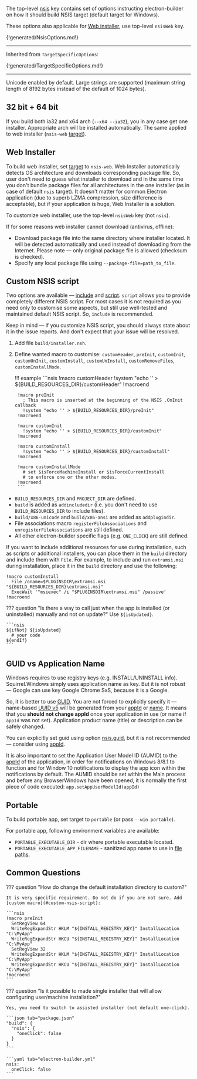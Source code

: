 The top-level [nsis](configuration.md#Configuration-nsis) key contains set of options instructing electron-builder on how it should build NSIS target (default target for Windows).

These options also applicable for [Web installer](#web-installer), use top-level `nsisWeb` key.

{!generated/NsisOptions.md!}

---

Inherited from `TargetSpecificOptions`:

{!generated/TargetSpecificOptions.md!}

---

Unicode enabled by default. Large strings are supported (maximum string length of 8192 bytes instead of the default of 1024 bytes).

## 32 bit + 64 bit

If you build both ia32 and x64 arch (`--x64 --ia32`), you in any case get one installer. Appropriate arch will be installed automatically.
The same applied to web installer (`nsis-web` [target](win.md#WindowsConfiguration-target)).

## Web Installer

To build web installer, set [target](win.md#WindowsConfiguration-target) to `nsis-web`. Web Installer automatically detects OS architecture and downloads corresponding package file. So, user don't need to guess what installer to download and in the same time you don't bundle package files for all architectures in the one installer (as in case of default `nsis` target). It doesn't matter for common Electron application (due to superb LZMA compression, size difference is acceptable), but if your application is huge, Web Installer is a solution.

To customize web installer, use the top-level `nsisWeb` key (not `nsis`).

If for some reasons web installer cannot download (antivirus, offline):

* Download package file into the same directory where installer located. It will be detected automatically and used instead of downloading from the Internet. Please note — only original package file is allowed (checksum is checked).
* Specify any local package file using `--package-file=path_to_file`.

## Custom NSIS script

Two options are available — [include](#NsisOptions-include) and [script](#NsisOptions-script). `script` allows you to provide completely different NSIS script. For most cases it is not required as you need only to customise some aspects, but still use well-tested and maintained default NSIS script. So, `include` is recommended.

Keep in mind — if you customize NSIS script, you should always state about it in the issue reports. And don't expect that your issue will be resolved.

1. Add file `build/installer.nsh`.
2. Define wanted macro to customise: `customHeader`, `preInit`, `customInit`, `customUnInit`, `customInstall`, `customUnInstall`, `customRemoveFiles`, `customInstallMode`.
    
    !!! example
        ```nsis
        !macro customHeader
          !system "echo '' > ${BUILD_RESOURCES_DIR}/customHeader"
        !macroend
        
        !macro preInit
          ; This macro is inserted at the beginning of the NSIS .OnInit callback
          !system "echo '' > ${BUILD_RESOURCES_DIR}/preInit"
        !macroend
        
        !macro customInit
          !system "echo '' > ${BUILD_RESOURCES_DIR}/customInit"
        !macroend
        
        !macro customInstall
          !system "echo '' > ${BUILD_RESOURCES_DIR}/customInstall"
        !macroend
        
        !macro customInstallMode
          # set $isForceMachineInstall or $isForceCurrentInstall 
          # to enforce one or the other modes.
        !macroend
        ```

* `BUILD_RESOURCES_DIR` and `PROJECT_DIR` are defined.
* `build` is added as `addincludedir` (i.e. you don't need to use `BUILD_RESOURCES_DIR` to include files).
* `build/x86-unicode` and `build/x86-ansi` are added as `addplugindir`.
* File associations macro `registerFileAssociations` and `unregisterFileAssociations` are still defined.
* All other electron-builder specific flags (e.g. `ONE_CLICK`) are still defined.

If you want to include additional resources for use during installation, such as scripts or additional installers, you can place them in the `build` directory and include them with `File`. For example, to include and run `extramsi.msi` during installation, place it in the `build` directory and use the following:

```nsis
!macro customInstall
  File /oname=$PLUGINSDIR\extramsi.msi "${BUILD_RESOURCES_DIR}\extramsi.msi"
  ExecWait '"msiexec" /i "$PLUGINSDIR\extramsi.msi" /passive'
!macroend
```

??? question "Is there a way to call just when the app is installed (or uninstalled) manually and not on update?"
    Use `${isUpdated}`.
    
    ```nsis
    ${ifNot} ${isUpdated}
      # your code
    ${endIf}
    ```

## GUID vs Application Name

Windows requires to use registry keys (e.g. INSTALL/UNINSTALL info). Squirrel.Windows simply uses application name as key.
But it is not robust — Google can use key Google Chrome SxS, because it is a Google.

So, it is better to use [GUID](http://stackoverflow.com/a/246935/1910191).
You are not forced to explicitly specify it — name-based [UUID v5](https://en.wikipedia.org/wiki/Universally_unique_identifier#Version_5_.28SHA-1_hash_.26_namespace.29) will be generated from your [appId](configuration.md#Configuration-appId) or [name](configuration.md#Metadata-name).
It means that you **should not change appId** once your application in use (or name if `appId` was not set). Application product name (title) or description can be safely changed.

You can explicitly set guid using option [nsis.guid](#NsisOptions-guid), but it is not recommended — consider using [appId](configuration.md#Configuration-appId).

It is also important to set the Application User Model ID (AUMID) to the [appId](configuration.md#Configuration-appId) of the application, in order for notifications on Windows 8/8.1 to function and for Window 10 notifications to display the app icon within the notifications by default. The AUMID should be set within the Main process and before any BrowserWindows have been opened, it is normally the first piece of code executed: `app.setAppUserModelId(appId)`

## Portable

To build portable app, set target to `portable` (or pass `--win portable`).

For portable app, following environment variables are available:

* `PORTABLE_EXECUTABLE_DIR` - dir where portable executable located.
* `PORTABLE_EXECUTABLE_APP_FILENAME` - sanitized app name to use in [file paths](https://github.com/electron-userland/electron-builder/issues/3186#issue-345489962).

## Common Questions

??? question "How do change the default installation directory to custom?"

    It is very specific requirement. Do not do if you are not sure. Add [custom macro](#custom-nsis-script):
    
    ```nsis
    !macro preInit
      SetRegView 64
      WriteRegExpandStr HKLM "${INSTALL_REGISTRY_KEY}" InstallLocation "C:\MyApp"
      WriteRegExpandStr HKCU "${INSTALL_REGISTRY_KEY}" InstallLocation "C:\MyApp"
      SetRegView 32
      WriteRegExpandStr HKLM "${INSTALL_REGISTRY_KEY}" InstallLocation "C:\MyApp"
      WriteRegExpandStr HKCU "${INSTALL_REGISTRY_KEY}" InstallLocation "C:\MyApp"
    !macroend
    ```

??? question "Is it possible to made single installer that will allow configuring user/machine installation?"
    
    Yes, you need to switch to assisted installer (not default one-click).
    
    ```json tab="package.json"
    "build": {
      "nsis": {
        "oneClick": false
      }
    }
    ```
    
    ```yaml tab="electron-builder.yml"
    nsis:
      oneClick: false
    ```

